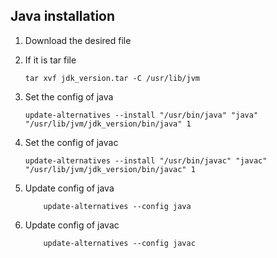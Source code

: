 ## Java installation

1. Download the desired file
2. If it is tar file
    
    ```
    tar xvf jdk_version.tar -C /usr/lib/jvm
    ```
3. Set the config of java
    
    ```
    update-alternatives --install "/usr/bin/java" "java" "/usr/lib/jvm/jdk_version/bin/java" 1
    ```

3. Set the config of javac
    
    ```
    update-alternatives --install "/usr/bin/javac" "javac" "/usr/lib/jvm/jdk_version/bin/javac" 1
    ```

4. Update config of java
    
    ```
        update-alternatives --config java
    ```

4. Update config of javac
    
    ```
        update-alternatives --config javac
    ```

